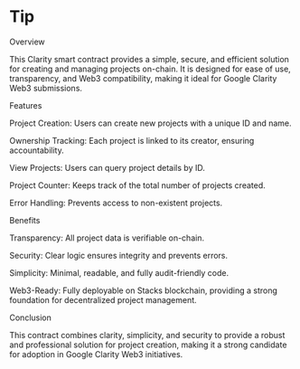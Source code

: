 # Tip
Overview

This Clarity smart contract provides a simple, secure, and efficient solution for creating and managing projects on-chain. It is designed for ease of use, transparency, and Web3 compatibility, making it ideal for Google Clarity Web3 submissions.

Features

Project Creation: Users can create new projects with a unique ID and name.

Ownership Tracking: Each project is linked to its creator, ensuring accountability.

View Projects: Users can query project details by ID.

Project Counter: Keeps track of the total number of projects created.

Error Handling: Prevents access to non-existent projects.

Benefits

Transparency: All project data is verifiable on-chain.

Security: Clear logic ensures integrity and prevents errors.

Simplicity: Minimal, readable, and fully audit-friendly code.

Web3-Ready: Fully deployable on Stacks blockchain, providing a strong foundation for decentralized project management.

Conclusion

This contract combines clarity, simplicity, and security to provide a robust and professional solution for project creation, making it a strong candidate for adoption in Google Clarity Web3 initiatives.
